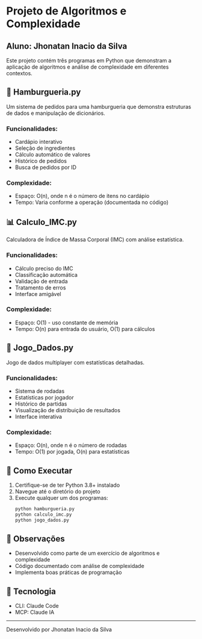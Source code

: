 # Projeto de Algoritmos e Complexidade

## Aluno: Jhonatan Inacio da Silva

Este projeto contém três programas em Python que demonstram a aplicação de algoritmos e análise de complexidade em diferentes contextos.

## 🍔 Hamburgueria.py

Um sistema de pedidos para uma hamburgueria que demonstra estruturas de dados e manipulação de dicionários.

### Funcionalidades:
- Cardápio interativo
- Seleção de ingredientes
- Cálculo automático de valores
- Histórico de pedidos
- Busca de pedidos por ID

### Complexidade:
- Espaço: O(n), onde n é o número de itens no cardápio
- Tempo: Varia conforme a operação (documentada no código)

## 📊 Calculo_IMC.py

Calculadora de Índice de Massa Corporal (IMC) com análise estatística.

### Funcionalidades:
- Cálculo preciso do IMC
- Classificação automática
- Validação de entrada
- Tratamento de erros
- Interface amigável

### Complexidade:
- Espaço: O(1) - uso constante de memória
- Tempo: O(n) para entrada do usuário, O(1) para cálculos

## 🎲 Jogo_Dados.py

Jogo de dados multiplayer com estatísticas detalhadas.

### Funcionalidades:
- Sistema de rodadas
- Estatísticas por jogador
- Histórico de partidas
- Visualização de distribuição de resultados
- Interface interativa

### Complexidade:
- Espaço: O(n), onde n é o número de rodadas
- Tempo: O(1) por jogada, O(n) para estatísticas

## 🚀 Como Executar

1. Certifique-se de ter Python 3.8+ instalado
2. Navegue até o diretório do projeto
3. Execute qualquer um dos programas:
   ```bash
   python hamburgueria.py
   python calculo_imc.py
   python jogo_dados.py
   ```

## 📝 Observações
- Desenvolvido como parte de um exercício de algoritmos e complexidade
- Código documentado com análise de complexidade
- Implementa boas práticas de programação

## 📝 Tecnologia
- CLI: Claude Code
- MCP: Claude IA

---
Desenvolvido por Jhonatan Inacio da Silva
